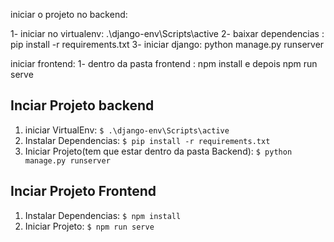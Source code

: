 iniciar o projeto no backend:

1- iniciar no virtualenv: .\django-env\Scripts\active
2- baixar dependencias : pip install -r requirements.txt
3- iniciar django: python manage.py runserver

iniciar frontend:
1- dentro da pasta frontend : npm install e depois npm run serve

## Inciar Projeto backend
1) iniciar VirtualEnv:
    `$ .\django-env\Scripts\active`
3) Instalar Dependencias: 
    `$ pip install -r requirements.txt`
2) Iniciar Projeto(tem que estar dentro da pasta Backend): 
    `$ python manage.py runserver`


## Inciar Projeto Frontend
1) Instalar Dependencias: 
    `$ npm install`
2) Iniciar Projeto: 
    `$ npm run serve`
